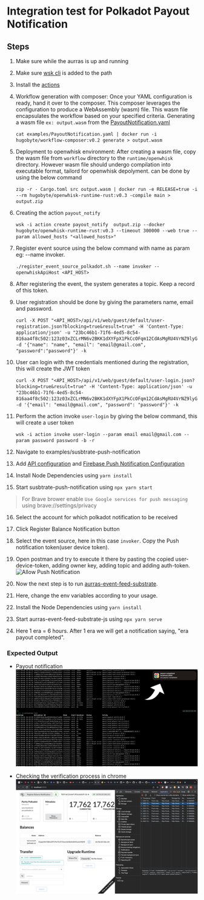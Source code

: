 # Integration test for Polkadot Payout Notification

## Steps

1. Make sure while the aurras is up and running
2. Make sure [wsk cli](https://github.com/apache/openwhisk-cli) is added to the path
3. Install the [actions](../../../#installation)
4. Workflow generation with composer:
   Once your YAML configuration is ready, hand it over to the composer. This composer leverages the configuration to produce a WebAssembly (wasm) file. This wasm file encapsulates the workflow based on your specified criteria. 
   Generating a wasm file `ex: output.wasm` from the [PayoutNotification.yaml](../workflow/examples/PayoutNotification.yaml)
   
   ```
   cat examples/PayoutNotification.yaml | docker run -i hugobyte/workflow-composer:v0.2 generate > output.wasm
   ```

5. Deployment to openwhisk environment: 
   After creating a wasm file, copy the wasm file from `workflow` directory to the `runtime/openwhisk` directory. However wasm file should undergo compilation into executable format, tailord for openwhisk depolyment. can be done by using the below command
   
   ```
   zip -r - Cargo.toml src output.wasm | docker run -e RELEASE=true -i --rm hugobyte/openwhisk-runtime-rust:v0.3 -compile main > output.zip
   ```

6. Creating the action `payout_notify`
   
   ```
   wsk -i action create payout_notify  output.zip --docker hugobyte/openwhisk-runtime-rust:v0.3 --timeout 300000 --web true --param allowed_hosts "<allowed_hosts>"
   ```

7. Register event source using the below command with name as param eg: --name invoker.
   
   ```
   ./register_event_source_polkadot.sh --name invoker --openwhiskApiHost <API_HOST>
   ```

8. After registering the event, the system generates a topic. Keep a record of this token.

9.  User registration should be done by giving the parameters name, email and password. 
    
    ```
    curl -X POST "<API_HOST>/api/v1/web/guest/default/user-registration.json?blocking=true&result=true" -H 'Content-Type: application/json' -u "23bc46b1-71f6-4ed5-8c54-816aa4f8c502:123z03xZCLrMN6v2BKK1dXYFpX1PkCcOFqm12CdAsMgRU4VrNZ9lyGVCGUMDGIWP" -d '{"name": "name", "email": "email@gmail.com", "password":"password"}' -k
    ```

10. User can login with the credentials mentioned during the registration, this will create the JWT token
    
    ```
    curl -X POST "<API_HOST>/api/v1/web/guest/default/user-login.json?blocking=true&result=true" -H 'Content-Type: application/json' -u "23bc46b1-71f6-4ed5-8c54-816aa4f8c502:123z03xZCLrMN6v2BKK1dXYFpX1PkCcOFqm12CdAsMgRU4VrNZ9lyGVCGUMDGIWP" -d '{"email": "email@gmail.com", "password": "password"}' -k
    ```

11. Perform the action invoke `user-login` by giving the below command, this will create a user token
    
    ```
    wsk -i action invoke user-login --param email email@gmail.com --param password password -b -r
    ```

12. Navigate to examples/susbtrate-push-notification
13. Add [API configuration](../examples/substrate-push-notification/#api-configuration) and [Firebase Push Notification Configuration](../examples/substrate-push-notification/#push-notification-configuration)
14. Install Node Dependencies using `yarn install`
15. Start susbtrate-push-notification using `npx yarn start`
> For Brave brower enable `Use Google services for push messaging` using brave://settings/privacy
16. Select the account for which polkadot notification to be received
17. Click Register Balance Notification button
18. Select the event source, here in this case `invoker`. Copy the Push notification token(user device token).
19. Open postman and try to execute it there by pasting the copied user-device-token, adding owner key, adding topic and adding   auth-token.
    ![Allow Push Notification](../examples/substrate-push-notification/images/Screen.png)
    

20. Now the next step is to run [aurras-event-feed-substrate](https://github.com/HugoByte/aurras-event-feed-substrate-js).
21. Here, change the env variables according to your usage. 
22. Install the Node Dependencies using `yarn install` 
23. Start aurras-event-feed-substrate-js using `npx yarn serve`
24. Here 1 era = 6 hours. After 1 era we will get a notification saying, "era payout completed".
    
### Expected Output
- Payout notification
  ![Allow Push Notification](../examples/substrate-push-notification/images/Screen-7.png)

- Checking the verification process in chrome
  ![Allow Push Notification](../examples/substrate-push-notification/images/Screen-8.png)
